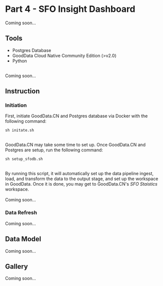 # Part 4 - SFO Insight Dashboard
Coming soon...

## Tools
<ul>
	<li>Postgres Database</li>
	<li>GoodData Cloud Native Community Edition (>v2.0)</li>
	<li>Python</li>
</ul>

<br>
Coming soon...

## Instruction
### Initiation
First, initiate GoodData.CN and Postgres database via Docker with the following command:

```
sh initate.sh
```

<br>
GoodData.CN may take some time to set up. Once GoodData.CN and Postgres are setup,
run the following command:

```
sh setup_sfodb.sh
```

<br>
By running this script, it will automatically set up the data pipeline ingest, load, and transform the data to the output stage, and set up the workspace in GoodData. Once it is done, you may get to GoodData.CN's <i>SFO Staistics</i> workspace.
<br><br>
Coming soon...

### Data Refresh
Coming soon...



## Data Model
Coming soon...

## Gallery
Coming soon...
